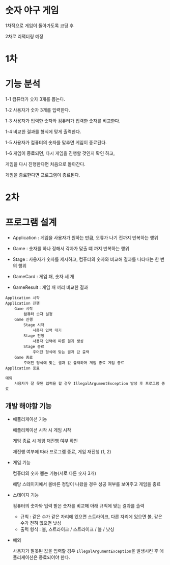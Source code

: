 # 숫자 야구 게임

1차적으로 게임이 돌아가도록 코딩 후

2차로 리팩터링 예정

# 1차

# 기능 분석

1-1 컴퓨터가 숫자 3개를 뽑는다.

1-2 사용자가 숫자 3개를 입력한다.

1-3 사용자가 입력한 숫자와 컴퓨터가 입력한 숫자를 비교한다.

1-4 비교한 결과를 형식에 맞게 출력한다.

1-5 사용자가 컴퓨터의 숫자를 맞추면 게임이 종료된다.

1-6 게임이 종료되면, 다시 게임을 진행할 것인지 확인 하고,

게임을 다시 진행한다면 처음으로 돌아간다.

게임을 종료한다면 프로그램이 종료된다.

# 2차

# 프로그램 설계

* Application : 게임을 사용자가 원하는 만큼, 오류가 나기 전까지 반복하는 행위

* Game : 숫자를 하나 정해서 각자가 맞출 떄 까지 반복하는 행위

* Stage : 사용자가 숫자를 제시하고, 컴퓨터의 숫자와 비교해 결과를 나타내는 한 번의 행위

* GameCard : 게임 패, 숫자 세 개

* GameResult : 게임 패 끼리 비교한 결과

```
Application 시작
Application 진행
    Game 시작
        컴퓨터 숫자 설정
    Game 진행
        Stage 시작
            사용자 입력 대기
        Stage 진행
            사용자 입력에 따른 결과 생성
        Stage 종료
            주어진 형식에 맞는 결과 값 출력
    Game 종료
        주어진 형식에 맞는 결과 값 출력하며 게임 종료 게임 종료
Application 종료

예외
    사용자가 잘 못된 입력을 할 경우 IllegalArgumentException 발생 후 프로그램 종료
```

## 개발 해야할 기능

* 애플리케이션 기능

  애플리케이션 시작 시 게임 시작

  게임 종료 시 게임 재진행 여부 확인

  재진행 여부에 따라 프로그램 종료, 게임 재진행 (1, 2)

* 게임 기능

  컴퓨터의 숫자 뽑는 기능(서로 다른 숫자 3개)

  해당 스테이지에서 올바른 정답이 나왔을 경우 성공 여부를 보여주고 게임을 종료

* 스테이지 기능

  컴퓨터의 숫자와 입력 받은 숫자를 비교해 아래 규칙에 맞는 결과를 출력

    * 규칙 : 같은 수가 같은 자리에 있으면 스트라이크, 다른 자리에 있으면 볼, 같은 수가 전혀 없으면 낫싱
    * 출력 형식 : 볼, 스트라이크 / 스트라이크 / 볼 / 낫싱

* 예외

  사용자가 잘못된 값을 입력할 경우 `IllegalArgumentException`을 발생시킨 후 애플리케이션은 종료되어야 한다.

